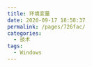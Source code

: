 ```yaml
---
title: 环境变量
date: 2020-09-17 18:58:37
permalink: /pages/726fac/
categories:
  - 技术
tags:
  - Windows
---
```

